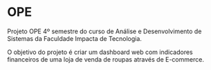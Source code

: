 # OPE

Projeto OPE 4º semestre do curso de Análise e Desenvolvimento de Sistemas da Faculdade Impacta de Tecnologia.

O objetivo do projeto é criar um dashboard web com indicadores financeiros de uma loja de venda de roupas através de E-commerce.
